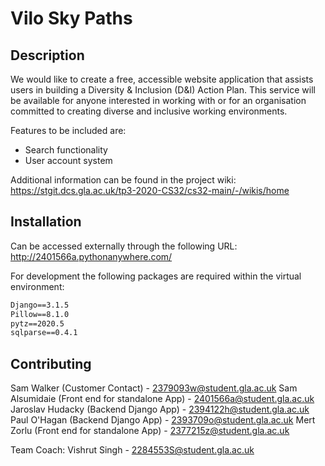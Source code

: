 # Vilo Sky Paths

## Description

We would like to create a free, accessible website application that assists users in building a Diversity & Inclusion (D&I) Action Plan. This service will be available for anyone interested in working with or for an organisation committed to creating diverse and inclusive working environments.

Features to be included are:
* Search functionality
* User account system

Additional information can be found in the project wiki: https://stgit.dcs.gla.ac.uk/tp3-2020-CS32/cs32-main/-/wikis/home

## Installation

Can be accessed externally through the following URL: http://2401566a.pythonanywhere.com/

For development the following packages are required within the virtual environment:
```asgiref==3.3.1
Django==3.1.5
Pillow==8.1.0
pytz==2020.5
sqlparse==0.4.1
```

## Contributing

Sam Walker (Customer Contact) - 2379093w@student.gla.ac.uk 
Sam Alsumidaie (Front end for standalone App) - 2401566a@student.gla.ac.uk 
Jaroslav Hudacky (Backend Django App) - 2394122h@student.gla.ac.uk 
Paul O'Hagan (Backend Django App) - 2393709o@student.gla.ac.uk 
Mert Zorlu (Front end for standalone App) - 2377215z@student.gla.ac.uk 

Team Coach: Vishrut Singh - 2284553S@student.gla.ac.uk

